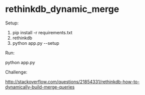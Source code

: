 rethinkdb_dynamic_merge
=======================

Setup:

1. pip install -r requirements.txt
2. rethinkdb
3. python app.py --setup

Run:

python app.py

Challenge:

http://stackoverflow.com/questions/21854331/rethinkdb-how-to-dynamically-build-merge-queries 
